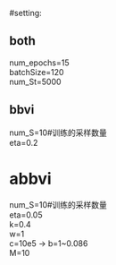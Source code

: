 #setting:  
## both  
num_epochs=15  
batchSize=120  
num_St=5000  

  
## bbvi  
num_S=10#训练的采样数量  
eta=0.2
  

# abbvi  
num_S=10#训练的采样数量  
eta=0.05  
k=0.4  
w=1  
c=10e5 -> b=1~0.086  
M=10  

